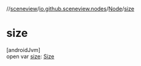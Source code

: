 //[sceneview](../../../index.md)/[io.github.sceneview.nodes](../index.md)/[Node](index.md)/[size](size.md)

# size

[androidJvm]\
open var [size](size.md): [Size](../../io.github.sceneview.math/index.md#1872733609%2FClasslikes%2F-1571379623)
